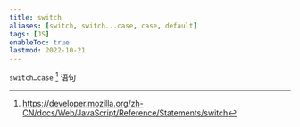 ```yaml
---
title: switch
aliases: [switch, switch...case, case, default]
tags: [JS]
enableToc: true
lastmod: 2022-10-21
---
```


`switch…case` [^1] 语句

[^1]: <https://developer.mozilla.org/zh-CN/docs/Web/JavaScript/Reference/Statements/switch>
